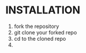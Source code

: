 # INSTALLATION
1. fork the repository
2. git clone your forked repo
3. cd to the cloned repo
4. 
<!-- TODO -->